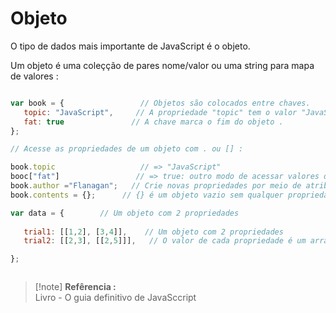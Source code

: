 # Objeto 

<p> O tipo de dados mais importante de JavaScript é o objeto. </p>

<p> Um objeto é uma coleçção de pares nome/valor ou uma string para mapa de valores : 

```javascript 

var book = {                 // Objetos são colocados entre chaves.
   topic: "JavaScript",     // A propriedade "topic" tem o valor "JavaScript",
   fat: true               // A chave marca o fim do objeto .   
};

// Acesse as propriedades de um objeto com . ou [] : 

book.topic                   // => "JavaScript"
booc["fat"]                 // => true: outro modo de acessar valores de propriedade.
book.author ="Flanagan";   // Crie novas propriedades por meio de atribuição.
book.contents = {};      // {} é um objeto vazio sem qualquer propriedade.

var data = {        // Um objeto com 2 propriedades 
  
   trial1: [[1,2], [3,4]],    // Um objeto com 2 propriedades 
   trial2: [[2,3], [[2,5]]],   // O valor de cada propriedade é um array.

};



```

> [!note] <strong> Refêrencia : </strong> <br>
> Livro - O guia definitivo de JavaSccript 

<!--Função para retornar a chave do objeto

**Exemplo** : Objeto butterfly

```javascript 

function butterfly (caracteristicas) {

// Criando objeto , que não pode ser alterado , pois esta dentro da variável const, que significa uma "constante".

const butterly = {

 'nome' : 'Butterfly',
 'peso' : 0.1,
 'altura' : 0.8,
 'cor' : 'azul'

}

  return butterfly[caracteristicas] || 'caracteristica não encontrada !' ;

}

// Acessar a chave do objeto butterfly 

  console.log(butterfly('nome'));

// Vai retornar : 'Butterfly'


``` 

**Exemplo** : Objeto  siglaPais

```javascript 

function siglaPais (sigla) {

const pais = {

'Korean' : 'CO',
'Russian': 'RUS',
'Brazil' : 'BR',
'Stated United' : 'EUA',
'Japan' : 'JP',
'China' : 'CH'

}

return siglaPais[sigla] || 'País não encontrado';

}

// Ativando a função siglapais , pesquisando no parâmetro da função 'Russian', retornando o atributo da chave do objeto pais : 'RUS' .

console.log(siglaPais('Russian'));

\\ Vai retornar : 'RUS'

```

-->





